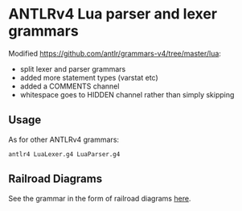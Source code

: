 # ANTLRv4 Lua parser and lexer grammars

Modified https://github.com/antlr/grammars-v4/tree/master/lua:

* split lexer and parser grammars
* added more statement types (varstat etc)
* added a COMMENTS channel
* whitespace goes to HIDDEN channel rather than simply skipping

## Usage

As for other ANTLRv4 grammars:

```shell
antlr4 LuaLexer.g4 LuaParser.g4
```

## Railroad Diagrams

See the grammar in the form of railroad diagrams [here](https://stevenjohnstone.github.io/lua-grammar/).
